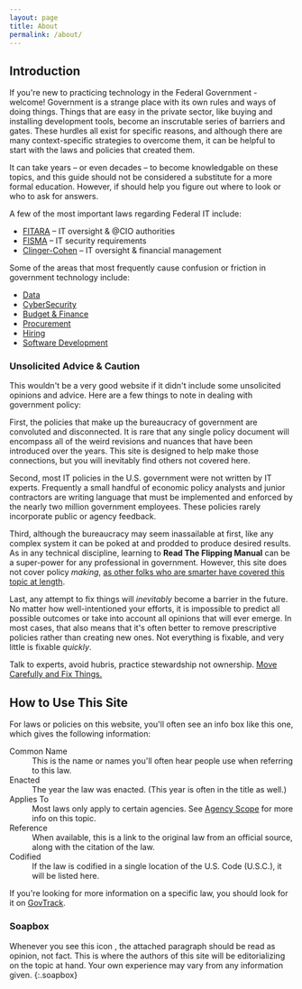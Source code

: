 ```yaml
---
layout: page
title: About
permalink: /about/
---
```


## Introduction

If you're new to practicing technology in the Federal Government - welcome!  Government is a strange place with its own rules and ways of doing things. Things that are easy in the private sector, like buying and installing development tools, become an inscrutable series of barriers and gates. These hurdles all exist for specific reasons, and although there are many context-specific strategies to overcome them, it can be helpful to start with the laws and policies that created them.

It can take years – or even decades – to become knowledgable on these topics, and this guide should not be considered a substitute for a more formal education. However, if should help you figure out where to look or who to ask for answers.

A few of the most important laws regarding Federal IT include:

* [FITARA](/laws/fitara/) – IT oversight & @CIO authorities
* [FISMA](/laws/fisma/) – IT security requirements
* [Clinger-Cohen](/laws/clinger-cohen/) – IT oversight & financial management

Some of the areas that most frequently cause confusion or friction in government technology include:

* [Data](/policies/data/)
* [CyberSecurity](/policies/cybersecurity/)
* [Budget & Finance](/policies/budget-finance/)
* [Procurement](/policies/procurement/)
* [Hiring](/policies/hiring/)
* [Software Development](/info/software-development/)

### Unsolicited Advice & Caution

This wouldn't be a very good website if it didn't include some unsolicited opinions and advice. Here are a few things to note in dealing with government policy:

First, the policies that make up the bureaucracy of government are convoluted and disconnected. It is rare that any single policy document will encompass all of the weird revisions and nuances that have been introduced over the years. This site is designed to help make those connections, but you will inevitably find others not covered here.

Second, most IT policies in the U.S. government were not written by IT experts. Frequently a small handful of economic policy analysts and junior contractors are writing language that must be implemented and enforced by the nearly two million government employees. These policies rarely incorporate public or agency feedback.

Third, although the bureaucracy may seem inassailable at first, like any complex system it can be poked at and prodded to produce desired results. As in any technical discipline, learning to **Read The Flipping Manual** can be a super-power for any professional in government. However, this site does not cover policy _making_, [as other folks who are smarter have covered this topic at length](https://www.amazon.com/Practical-Guide-Policy-Analysis-Eightfold/dp/1608718425/).

Last, any attempt to fix things will _inevitably_ become a barrier in the future. No matter how well-intentioned your efforts, it is impossible to predict all possible outcomes or take into account all opinions that will ever emerge. In most cases, that also means that it's often better to remove prescriptive policies rather than creating new ones. Not everything is fixable, and very little is fixable _quickly_.

Talk to experts, avoid hubris, practice stewardship not ownership. [Move Carefully and Fix Things.](https://billhunt.dev/blog/2020/11/09/welcome-home/)

## How to Use This Site

For laws or policies on this website, you'll often see an info box like this one, which gives the following information:

<aside class="card meta">
  <div class="card-body">
    <dl>
      <dt>Common Name</dt>
      <dd>This is the name or names you'll often hear people use when referring to this law.</dd>
      <dt>Enacted</dt>
      <dd>The year the law was enacted. (This year is often in the title as well.)</dd>
      <dt>Applies To</dt>
      <dd>Most laws only apply to certain agencies.  See <a href="/info/agency-scope/">Agency Scope</a> for more info on this topic.</dd>
      <dt>Reference</dt>
      <dd>When available, this is a link to the original law from an official source, along with the citation of the law.</dd>
      <dt>Codified</dt>
      <dd>If the law is codified in a single location of the U.S. Code (U.S.C.), it will be listed here.</dd>
    </dl>
  </div>
</aside>

If you're looking for more information on a specific law, you should look for it on [GovTrack](https://www.govtrack.us/).


### Soapbox

Whenever you see this icon <span class="fas fa-bullhorn"></span>, the attached paragraph should be read as opinion, not fact. This is where the authors of this site will be editorializing on the topic at hand. Your own experience may vary from any information given.
{:.soapbox}
